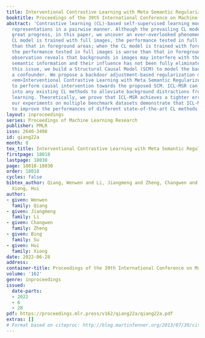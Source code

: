 ```yaml
---
title: Interventional Contrastive Learning with Meta Semantic Regularizer
booktitle: Proceedings of the 39th International Conference on Machine Learning
abstract: 'Contrastive learning (CL)-based self-supervised learning models learn visual
  representations in a pairwise manner. Although the prevailing CL model has achieved
  great progress, in this paper, we uncover an ever-overlooked phenomenon: When the
  CL model is trained with full images, the performance tested in full images is better
  than that in foreground areas; when the CL model is trained with foreground areas,
  the performance tested in full images is worse than that in foreground areas. This
  observation reveals that backgrounds in images may interfere with the model learning
  semantic information and their influence has not been fully eliminated. To tackle
  this issue, we build a Structural Causal Model (SCM) to model the background as
  a confounder. We propose a backdoor adjustment-based regularization method, namely
  <em>Interventional Contrastive Learning with Meta Semantic Regularizer</em> (ICL-MSR),
  to perform causal intervention towards the proposed SCM. ICL-MSR can be incorporated
  into any existing CL methods to alleviate background distractions from representation
  learning. Theoretically, we prove that ICL-MSR achieves a tighter error bound. Empirically,
  our experiments on multiple benchmark datasets demonstrate that ICL-MSR is able
  to improve the performances of different state-of-the-art CL methods.'
layout: inproceedings
series: Proceedings of Machine Learning Research
publisher: PMLR
issn: 2640-3498
id: qiang22a
month: 0
tex_title: Interventional Contrastive Learning with Meta Semantic Regularizer
firstpage: 18018
lastpage: 18030
page: 18018-18030
order: 18018
cycles: false
bibtex_author: Qiang, Wenwen and Li, Jiangmeng and Zheng, Changwen and Su, Bing and
  Xiong, Hui
author:
- given: Wenwen
  family: Qiang
- given: Jiangmeng
  family: Li
- given: Changwen
  family: Zheng
- given: Bing
  family: Su
- given: Hui
  family: Xiong
date: 2022-06-28
address:
container-title: Proceedings of the 39th International Conference on Machine Learning
volume: '162'
genre: inproceedings
issued:
  date-parts:
  - 2022
  - 6
  - 28
pdf: https://proceedings.mlr.press/v162/qiang22a/qiang22a.pdf
extras: []
# Format based on citeproc: http://blog.martinfenner.org/2013/07/30/citeproc-yaml-for-bibliographies/
---
```

